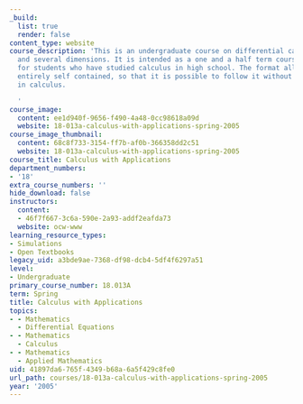 ```yaml
---
_build:
  list: true
  render: false
content_type: website
course_description: 'This is an undergraduate course on differential calculus in one
  and several dimensions. It is intended as a one and a half term course in calculus
  for students who have studied calculus in high school. The format allows it to be
  entirely self contained, so that it is possible to follow it without any background
  in calculus.

  '
course_image:
  content: ee1d940f-9656-f490-4a48-0cc98618a09d
  website: 18-013a-calculus-with-applications-spring-2005
course_image_thumbnail:
  content: 68c8f733-3154-ff7b-af0b-366358dd2c51
  website: 18-013a-calculus-with-applications-spring-2005
course_title: Calculus with Applications
department_numbers:
- '18'
extra_course_numbers: ''
hide_download: false
instructors:
  content:
  - 46f7f667-3c6a-590e-2a93-addf2eafda73
  website: ocw-www
learning_resource_types:
- Simulations
- Open Textbooks
legacy_uid: a3bde9ae-7368-df98-dcb4-5df4f6297a51
level:
- Undergraduate
primary_course_number: 18.013A
term: Spring
title: Calculus with Applications
topics:
- - Mathematics
  - Differential Equations
- - Mathematics
  - Calculus
- - Mathematics
  - Applied Mathematics
uid: 41897da6-765f-4349-b68a-6a5f429c8fe0
url_path: courses/18-013a-calculus-with-applications-spring-2005
year: '2005'
---
```

